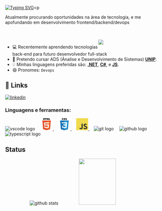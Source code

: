 [![Typing SVG](https://readme-typing-svg.demolab.com?font=Fira+Code&weight=600&size=25&pause=1000&color=BB00B4&random=false&width=435&height=40&lines=Ol%C3%A1%2C+eu+sou+o+Rafael+Martins!+%F0%9F%91%BE%F0%9F%93%9A%F0%9F%92%99)](https://git.io/typing-svg)<p 

<p> Atualmente procurando oportunidades na área de tecnologia, e me apofundando em desenvolvimento frontend/backend/devops</p>
<br>
<br>
<img src="https://i.imgur.com/zzqNvAt.gif" align="right" width="200px"/>  


- 💻 Recentemente aprendendo tecnologias back-end para futuro desenvolvedor full-stack
- 🏫 Pretendo cursar ADS (Ánalise e Desenvolvimento de Sistemas) [**UNIP**](https://www.unip.br).
- 💡 Minhas linguagens preferidas são: [**.NET**](https://.NET.org), [**C#**](https://www.C#.org/docs/), e [**JS**](https://developer.mozilla.org/pt-BR/docs/Web/JavaScript).
- 😄 Pronomes: `Devops`





## 🔗 Links
[![linkedin](https://img.shields.io/badge/linkedin-0A66C2?style=for-the-badge&logo=linkedin&logoColor=white)](https://www.linkedin.com/in/rafaelmartinsdeveloper/)



<h3 >Linguagens e ferramentas:</h3>
<p align="left"> 
    <img src="https://cdn.jsdelivr.net/gh/devicons/devicon/icons/vscode/vscode-original.svg" height="40" alt="vscode logo"  />
  <img width="10" />
    <a href="https://www.w3.org/html/" target="_blank" rel="noreferrer"> <img src="https://raw.githubusercontent.com/devicons/devicon/master/icons/html5/html5-original-wordmark.svg" alt="html5" width="40" height="40"/> </a>
    <img width="10" />
    <a href="https://www.w3schools.com/css/" target="_blank" rel="noreferrer"> <img src="https://raw.githubusercontent.com/devicons/devicon/master/icons/css3/css3-original-wordmark.svg" alt="css3" width="40" height="40"/> </a>
    <img width="10" />
    <a href="https://developer.mozilla.org/en-US/docs/Web/JavaScript" target="_blank" rel="noreferrer"> <img src="https://raw.githubusercontent.com/devicons/devicon/master/icons/javascript/javascript-original.svg" alt="javascript" width="40" height="40"/> </a>
    <img width="10" />
    <img src="https://cdn.jsdelivr.net/gh/devicons/devicon/icons/git/git-original.svg" height="40" alt="git logo"  />
  <img width="10" />
    <img src="https://cdn.jsdelivr.net/gh/devicons/devicon/icons/github/github-original.svg" height="40" alt="github logo"  />
    <img src="https://cdn.jsdelivr.net/gh/devicons/devicon/icons/typescript/typescript-original.svg" height="40" alt="typescript logo"  />
  <img width="10" />
</p>

## Status
<div align="center">
<img alt="github stats" width="49%" height="150px" src="https://github-readme-stats.vercel.app/api?username=martinsrafaeldev&show_icons=true&theme=tokyonight&hide=stars">
<img width="49%" height="150px" src="https://github-readme-stats.vercel.app/api/top-langs/?username=martinsrafaeldev&layout=compact&bg_color=1A1B27&title_color=5C85CB&text_color=38BDAE">

</div>
